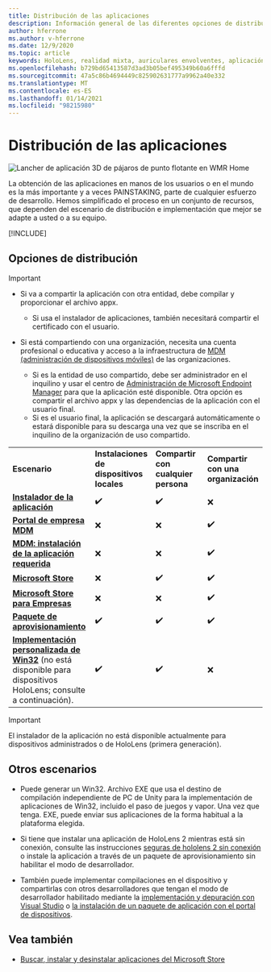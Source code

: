 ```yaml
---
title: Distribución de las aplicaciones
description: Información general de las diferentes opciones de distribución para distintas plataformas y almacenes de publicación compatibles.
author: hferrone
ms.author: v-hferrone
ms.date: 12/9/2020
ms.topic: article
keywords: HoloLens, realidad mixta, auriculares envolventes, aplicación, UWP, envío, envío, filtros, metadatos, requisitos del sistema, palabras clave, Wack, certificación, paquete, appx, comercialización
ms.openlocfilehash: b729bd65413587d3ad3b05bef495349b60a6fffd
ms.sourcegitcommit: 47a5c86b4694449c825902631777a9962a40e332
ms.translationtype: MT
ms.contentlocale: es-ES
ms.lasthandoff: 01/14/2021
ms.locfileid: "98215980"
---
```

# <a name="distributing-your-apps"></a>Distribución de las aplicaciones

![Lancher de aplicación 3D de pájaros de punto flotante en WMR Home](images/distribute-hero-image.png)

La obtención de las aplicaciones en manos de los usuarios o en el mundo es la más importante y a veces PAINSTAKING, parte de cualquier esfuerzo de desarrollo. Hemos simplificado el proceso en un conjunto de recursos, que dependen del escenario de distribución e implementación que mejor se adapte a usted o a su equipo.

[!INCLUDE[](includes/before-submission.md)]

## <a name="distribution-options"></a>Opciones de distribución

> [!IMPORTANT]
> * Si va a compartir la aplicación con otra entidad, debe compilar y proporcionar el archivo appx. 
>     * Si usa el instalador de aplicaciones, también necesitará compartir el certificado con el usuario.
> 
> * Si está compartiendo con una organización, necesita una cuenta profesional o educativa y acceso a la infraestructura de [MDM (administración de dispositivos móviles)](https://docs.microsoft.com/hololens/hololens-enroll-mdm) de las organizaciones.  
>    * Si es la entidad de uso compartido, debe ser administrador en el inquilino y usar el centro de [Administración de Microsoft Endpoint Manager](https://docs.microsoft.com/mem/intune/apps/apps-deploy) para que la aplicación esté disponible. Otra opción es compartir el archivo appx y las dependencias de la aplicación con el usuario final.
>    * Si es el usuario final, la aplicación se descargará automáticamente o estará disponible para su descarga una vez que se inscriba en el inquilino de la organización de uso compartido. 

<table>
<colgroup>
    <col width="33%" />
    <col width="22%" />
    <col width="22%" />
    <col width="22%" />
</colgroup>
<tr>
    <td><strong>Escenario</strong></td>
    <td><strong>Instalaciones de dispositivos locales</strong></td>
    <td><strong>Compartir con cualquier persona</strong></td>
    <td><strong>Compartir con una organización</strong></td>
</tr>
<tr>
    <td><a href="https://docs.microsoft.com/hololens/app-deploy-app-installer"><strong>Instalador de la aplicación</strong></td>
    <td>✔️</td>
    <td>✔️</td>
    <td>❌</td>
</tr>
<tr>
    <td><a href="https://docs.microsoft.com/hololens/app-deploy-app-installer"><strong>Portal de empresa MDM</strong></a></td>
    <td>❌</td>
    <td>❌</td>
    <td>✔️</td>
</tr>
<tr>
    <td><a href="https://docs.microsoft.com/hololens/app-deploy-intune"><strong>MDM: instalación de la aplicación requerida</strong></a></td>
    <td>❌</td>
    <td>❌</td>
    <td>✔️</td>
</tr>
<tr>
    <td><a href="submitting-an-app-to-the-microsoft-store.md"><strong>Microsoft Store</strong></a></td>
    <td>❌</td>
    <td>✔️</td>
    <td>✔️</td>
</tr>
<tr>
    <td><a href="https://docs.microsoft.com/hololens/app-deploy-store-business"><strong>Microsoft Store para Empresas</strong></a></td>
    <td>❌</td>
    <td>❌</td>
    <td>✔️</td>
</tr>
<tr>
    <td><a href="https://docs.microsoft.com/hololens/app-deploy-provisioning-package"><strong>Paquete de aprovisionamiento</strong></a></td>
    <td>✔️</td>
    <td>✔️</td>
    <td>✔️</td>
</tr>
<tr>
    <td><a href="#other-scenarios"><strong>Implementación personalizada de Win32</strong></a> (no está disponible para dispositivos HoloLens; consulte a continuación).</td>
    <td>✔️</td>
    <td>✔️</td>
    <td>❌</td>
</tr>
</table>

> [!IMPORTANT]
> El instalador de la aplicación no está disponible actualmente para dispositivos administrados o de HoloLens (primera generación).

## <a name="other-scenarios"></a>Otros escenarios

* Puede generar un Win32. Archivo EXE que usa el destino de compilación independiente de PC de Unity para la implementación de aplicaciones de Win32, incluido el paso de juegos y vapor. Una vez que tenga. EXE, puede enviar sus aplicaciones de la forma habitual a la plataforma elegida. 

* Si tiene que instalar una aplicación de HoloLens 2 mientras está sin conexión, consulte las instrucciones [seguras de hololens 2 sin conexión](https://docs.microsoft.com/hololens/hololens-common-scenarios-offline-secure) o instale la aplicación a través de un paquete de aprovisionamiento sin habilitar el modo de desarrollador.

* También puede implementar compilaciones en el dispositivo y compartirlas con otros desarrolladores que tengan el modo de desarrollador habilitado mediante la [implementación y depuración con Visual Studio](../develop/platform-capabilities-and-apis/using-visual-studio.md) o [la instalación de un paquete de aplicación con el portal de dispositivos](../develop/platform-capabilities-and-apis/using-the-windows-device-portal.md#sideloading-applications).

## <a name="see-also"></a>Vea también
* [Buscar, instalar y desinstalar aplicaciones del Microsoft Store](https://docs.microsoft.com/hololens/holographic-store-apps)

